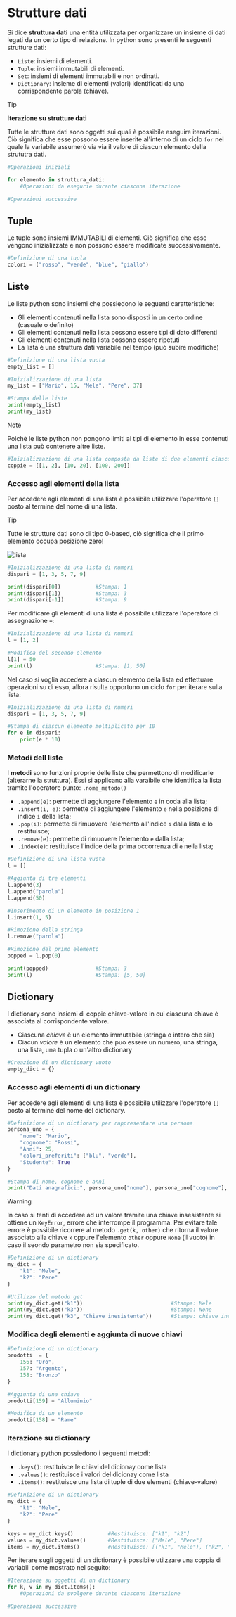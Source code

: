 # Strutture dati

Si dice **struttura dati** una entità utilizzata per organizzare un insieme di dati legati da un certo tipo di relazione. In python sono presenti le seguenti strutture dati:

* `Liste`: insiemi di elementi.
* `Tuple`: insiemi immutabili di elementi.
* `Set`: insiemi di elementi immutabili e non ordinati.
* `Dictionary`: insieme di elementi (valori) identificati da una corrispondente parola (chiave).

>[!TIP]
> **Iterazione su strutture dati** 
> 
> Tutte le strutture dati sono oggetti sui quali è possibile eseguire iterazioni. Ciò significa che esse possono essere inserite al'interno di un ciclo `for` nel quale la variabile assumerò via via il valore di ciascun elemento della strututra dati.

```python
#Operazioni iniziali

for elemento in struttura_dati:
    #Operazioni da esegurie durante ciascuna iterazione

#Operazioni successive
```

## Tuple

Le tuple sono insiemi IMMUTABILI di elementi. Ciò significa che esse vengono inizializzate e non possono essere modificate successivamente.

```python
#Definizione di una tupla
colori = ("rosso", "verde", "blue", "giallo")
```

## Liste

Le liste python sono insiemi che possiedono le seguenti caratteristiche:

* Gli elementi contenuti nella lista sono disposti in un certo ordine (casuale o definito)
* Gli elementi contenuti nella lista possono essere tipi di dato differenti
* Gli elementi contenuti nella lista possono essere ripetuti
* La lista è una struttura dati variabile nel tempo (può subire modifiche)

```python
#Definizione di una lista vuota
empty_list = []

#Inizializzazione di una lista
my_list = ["Mario", 15, "Mele", "Pere", 37]

#Stampa delle liste
print(empty_list)
print(my_list)
```

>[!NOTE]
> Poichè le liste python non pongono limiti ai tipi di elemento in esse contenuti una lista può contenere altre liste.

```python
#Inizializzazione di una lista composta da liste di due elementi ciascuna
coppie = [[1, 2], [10, 20], [100, 200]]
```

### Accesso agli elementi della lista

Per accedere agli elementi di una lista è possibile utilizzare l'operatore `[]` posto al termine del nome di una lista.

>[!TIP]
> Tutte le strutture dati sono di tipo 0-based, ciò significa che il primo elemento occupa posizione zero!

![lista](./images/lista.jpg)

```python
#Inizializzazione di una lista di numeri
dispari = [1, 3, 5, 7, 9]

print(dispari[0])           #Stampa: 1
print(dispari[1])           #Stampa: 3
print(dispari[-1])          #Stampa: 9
```

Per modificare gli elementi di una lista è possibile utilizzare l'operatore di assegnazione `=`:

```python
#Inizializzazione di una lista di numeri
l = [1, 2]

#Modifica del secondo elemento
l[1] = 50
print(l)                    #Stampa: [1, 50]
```

Nel caso si voglia accedere a ciascun elemento della lista ed effettuare operazioni su di esso, allora risulta opportuno un ciclo `for` per iterare sulla lista:

```python
#Inizializzazione di una lista di numeri
dispari = [1, 3, 5, 7, 9]

#Stampa di ciascun elemento moltiplicato per 10
for e in dispari:
    print(e * 10)
```

### Metodi dell liste

I **metodi** sono funzioni proprie delle liste che permettono di modificarle (alterarne la struttura). Essi si applicano alla varaibile che identifica la lista tramite l'operatore punto: `.nome_metodo()`

* `.append(e)`: permette di aggiungere l'elemento `e` in coda alla lista;
* `.insert(i, e)`: permette di aggiungere l'elemento `e` nella posizione di indice `i` della lista;
* `.pop(i)`: permette di rimuovere l'elemento all'indice `i` dalla lista e lo restituisce;
* `.remove(e)`: permette di rimuovere l'elemento `e` dalla lista;
* `.index(e)`: restituisce l'indice della prima occorrenza di `e` nella lista;

```python
#Definizione di una lista vuota
l = []

#Aggiunta di tre elementi
l.append(3)
l.append("parola")
l.append(50)

#Inserimento di un elemento in posizione 1
l.insert(1, 5)

#Rimozione della stringa
l.remove("parola")

#Rimozione del primo elemento
popped = l.pop(0)

print(popped)               #Stampa: 3
print(l)                    #Stampa: [5, 50]
```

## Dictionary

I dictionary sono insiemi di coppie chiave-valore in cui ciascuna chiave è associata al corrispondente valore.

* Ciascuna *chiave* è un elemento immutabile (stringa o intero che sia)
* Ciacun *valore* è un elemento che può essere un numero, una stringa, una lista, una tupla o un'altro dictionary

```python
#Creazione di un dictionary vuoto
empty_dict = {}
```

### Accesso agli elementi di un dictionary

Per accedere agli elementi di una lista è possibile utilizzare l'operatore `[]` posto al termine del nome del dictionary.

```python
#Definizione di un dictionary per rappresentare una persona
persona_uno = {
    "nome": "Mario",
    "cognome": "Rossi",
    "Anni": 25,
    "colori_preferiti": ["blu", "verde"],
    "Studente": True
}

#Stampa di nome, cognome e anni
print("Dati anagrafici:", persona_uno["nome"], persona_uno["cognome"], persona_uno["anni"])
```

>[!WARNING]
> In caso si tenti di accedere ad un valore tramite una chiave insesistente si ottiene un `KeyError`, errore che interrompe il programma.
> Per evitare tale errore è possibile ricorrere al metodo `.get(k, other)` che ritorna il valore associato alla chiave `k` oppure l'elemento `other` oppure `None` (il vuoto) in caso il seondo parametro non sia specificato.

```python
#Definizione di un dictionary
my_dict = {
    "k1": "Mele",
    "k2": "Pere"
}

#Utilizzo del metodo get
print(my_dict.get("k1"))                            #Stampa: Mele
print(my_dict.get("k3"))                            #Stampa: None
print(my_dict.get("k3", "Chiave inesistente"))      #Stampa: chiave inesistente
```

### Modifica degli elementi e aggiunta di nuove chiavi

```python
#Definizione di un dictionary
prodotti  = {
    156: "Oro",
    157: "Argento",
    158: "Bronzo"
}

#Aggiunta di una chiave
prodotti[159] = "Alluminio"

#Modifica di un elemento
prodotti[158] = "Rame"
```

### Iterazione su dictionary

I dictionary python possiedono i seguenti metodi:

* `.keys()`: restituisce le chiavi del dicionay come lista
* `.values()`: restituisce i valori del dicionay come lista
* `.items()`: restituisce una lista di tuple di due elementi (chiave-valore)

```python
#Definizione di un dictionary
my_dict = {
    "k1": "Mele",
    "k2": "Pere"
}

keys = my_dict.keys()           #Restituisce: ["k1", "k2"]
values = my_dict.values()       #Restituisce: ["Mele", "Pere"]
items = my_dict.items()         #Restituisce: [("k1", "Mele"), ("k2", "Pere")]
```

Per iterare sugli oggetti di un dictionary è possibile utilzzare una coppia di variabili come mostrato nel seguito:

```python
#Iterazione su oggetti di un dictionary
for k, v in my_dict.items():
    #Operazioni da svolgere durante ciascuna iterazione

#Operazioni successive
```